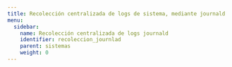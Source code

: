 ```yaml
---
title: Recolección centralizada de logs de sistema, mediante journald
menu:
  sidebar:
    name: Recolección centralizada de logs journald
    identifier: recoleccion_journlad
    parent: sistemas
    weight: 0
---
```

